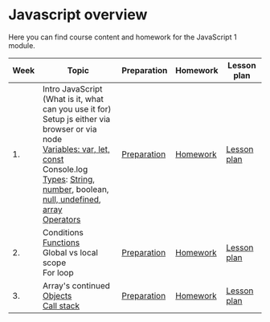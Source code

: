 # Javascript overview

Here you can find course content and homework for the JavaScript 1 module.

| Week | Topic | Preparation | Homework | Lesson plan |
| ---- | ----- | ----------- | -------- |------------ |
|1.| Intro JavaScript (What is it, what can you use it for) <br> Setup js either via browser or via node <br> [Variables: var, let, const](Week1/readme.md#variables) <br> Console.log <br> [Types](Week1/readme.md#Types): [String](Week1/readme.md#String), [number](Week1/readme.md#Number), boolean, [null, undefined](Week1/readme.md#Null--undefined), [array](Week1/readme.md#Array) <br> [Operators](Week1/readme.md#comparison-operators)|[Preparation](Week1/preparation.md)|[Homework](Week1/homework.md)|[Lesson plan](Week1/lesson-plan.md)|
|2.| Conditions <br> [Functions](Week2/readme.md#Functions) <br> Global vs local scope <br> For loop |[Preparation](Week2/preparation.md)|[Homework](Week2/homework.md)|[Lesson plan](Week2/lesson-plan.md)|
|3.| Array's continued <br> [Objects](Week3/readme.md#Objects) <br> [Call stack](Week3/readme.md#Call-stack) | [Preparation](Week3/preparation.md)|[Homework](Week3/homework.md) | [Lesson plan](Week3/lesson-plan.md)|
